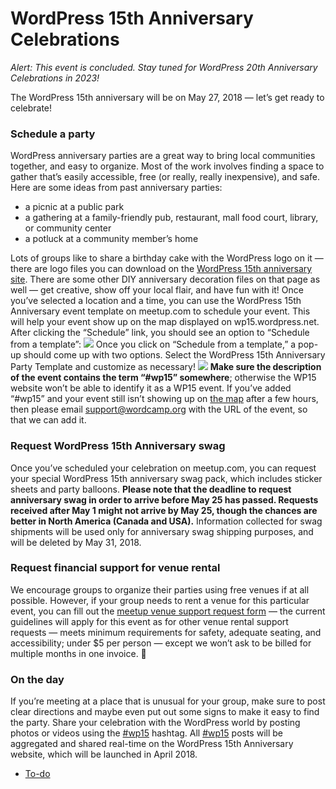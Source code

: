# WordPress 15th Anniversary Celebrations

*Alert: This event is concluded. Stay tuned for WordPress 20th Anniversary Celebrations in 2023!*

The WordPress 15th anniversary will be on May 27, 2018 — let’s get ready to celebrate!

### Schedule a party

WordPress anniversary parties are a great way to bring local communities together, and easy to organize. Most of the work involves finding a space to gather that’s easily accessible, free (or really, really inexpensive), and safe. Here are some ideas from past anniversary parties:

*   a picnic at a public park
*   a gathering at a family-friendly pub, restaurant, mall food court, library, or community center
*   a potluck at a community member’s home

Lots of groups like to share a birthday cake with the WordPress logo on it — there are logo files you can download on the [WordPress 15th anniversary site](https://wp15.wordpress.net/swag/). There are some other DIY anniversary decoration files on that page as well — get creative, show off your local flair, and have fun with it! Once you’ve selected a location and a time, you can use the WordPress 15th Anniversary event template on meetup.com to schedule your event. This will help your event show up on the map displayed on wp15.wordpress.net. After clicking the “Schedule” link, you should see an option to “Schedule from a template”: [![](https://make.wordpress.org/community/files/2018/03/Screen-Shot-2018-03-21-at-4.14.04-PM-1024x557.png)](https://make.wordpress.org/community/files/2018/03/Screen-Shot-2018-03-21-at-4.14.04-PM.png) Once you click on “Schedule from a template,” a pop-up should come up with two options. Select the WordPress 15th Anniversary Party Template and customize as necessary! [![](https://make.wordpress.org/community/files/2018/03/Screen-Shot-2018-03-21-at-4.15.57-PM-300x292.png)](https://make.wordpress.org/community/files/2018/03/Screen-Shot-2018-03-21-at-4.15.57-PM.png) **Make sure the description of the event contains the term “#wp15” somewhere**; otherwise the WP15 website won’t be able to identify it as a WP15 event. If you’ve added “#wp15” and your event still isn’t showing up on [the map](https://wp15.wordpress.net/about/) after a few hours, then please email [support@wordcamp.org](mailto:support@wordcamp.org) with the URL of the event, so that we can add it.  

### Request WordPress 15th Anniversary swag

Once you’ve scheduled your celebration on meetup.com, you can request your special WordPress 15th anniversary swag pack, which includes sticker sheets and party balloons. **Please note that the deadline to request anniversary swag in order to arrive before May 25 has passed. Requests received after May 1 might not arrive by May 25, though the chances are better in North America (Canada and USA).** Information collected for swag shipments will be used only for anniversary swag shipping purposes, and will be deleted by May 31, 2018.

### Request financial support for venue rental

We encourage groups to organize their parties using free venues if at all possible. However, if your group needs to rent a venue for this particular event, you can fill out the [meetup venue support request form](https://make.wordpress.org/community/handbook/meetup-organizer/getting-started/venue-approval/) — the current guidelines will apply for this event as for other venue rental support requests — meets minimum requirements for safety, adequate seating, and accessibility; under $5 per person — except we won’t ask to be billed for multiple months in one invoice. 🙂

### On the day

If you’re meeting at a place that is unusual for your group, make sure to post clear directions and maybe even put out some signs to make it easy to find the party. Share your celebration with the WordPress world by posting photos or videos using the [#wp15](https://make.wordpress.org/community/tag/wp15/) hashtag. All [#wp15](https://make.wordpress.org/community/tag/wp15/) posts will be aggregated and shared real-time on the WordPress 15th Anniversary website, which will be launched in April 2018.

*   [To-do](# "To-do")